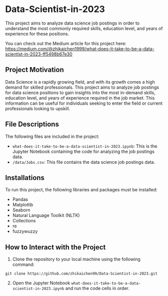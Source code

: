 # Data-Scientist-in-2023

This project aims to analyze data science job postings in order to understand the most commonly required skills, education level, and years of experience for these positions.

You can check out the Medium article for this project here:  https://medium.com/@zhikaichen1999/what-does-it-take-to-be-a-data-scientist-in-2023-ff5498b67e30

## Project Motivation

Data Science is a rapidly growing field, and with its growth comes a high demand for skilled professionals. This project aims to analyze job postings for data science positions to gain insights into the most in-demand skills, education level, and years of experience required in the job market. This information can be useful for individuals seeking to enter the field or current professionals looking to upskill.

## File Descriptions

The following files are included in the project:

* `what-does-it-take-to-be-a-data-scientist-in-2023.ipynb`: This is the Jupyter Notebook containing the code for analyzing the job postings data.
* `/data/Jobs.csv`: This file contains the data science job postings data.


## Installations

To run this project, the following libraries and packages must be installed:
* Pandas
* Matplotlib
* Seaborn
* Natural Language Toolkit (NLTK)
* Collections
* re
* fuzzywuzzy


## How to Interact with the Project

1. Clone the repository to your local machine using the following command:

```
git clone https://github.com/zhikaichen99/Data-Scientist-in-2023.git
```

2. Open the Jupyter Notebook `what-does-it-take-to-be-a-data-scientist-in-2023.ipynb` and run the code cells in order.





